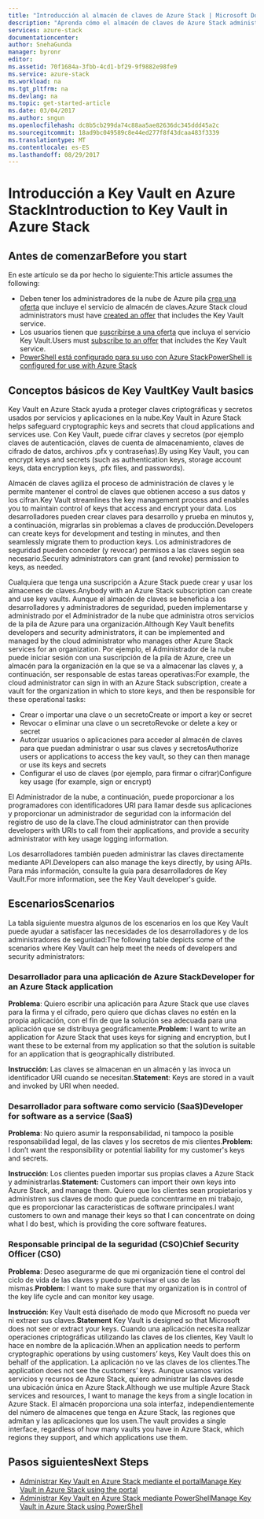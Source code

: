 ```yaml
---
title: "Introducción al almacén de claves de Azure Stack | Microsoft Docs"
description: "Aprenda cómo el almacén de claves de Azure Stack administra claves y secretos"
services: azure-stack
documentationcenter: 
author: SnehaGunda
manager: byronr
editor: 
ms.assetid: 70f1684a-3fbb-4cd1-bf29-9f9882e98fe9
ms.service: azure-stack
ms.workload: na
ms.tgt_pltfrm: na
ms.devlang: na
ms.topic: get-started-article
ms.date: 03/04/2017
ms.author: sngun
ms.openlocfilehash: dc8b5cb299da74c88aa5ae82636dc345ddd45a2c
ms.sourcegitcommit: 18ad9bc049589c8e44ed277f8f43dcaa483f3339
ms.translationtype: MT
ms.contentlocale: es-ES
ms.lasthandoff: 08/29/2017
---
```

# <a name="introduction-to-key-vault-in-azure-stack"></a><span data-ttu-id="5ae72-103">Introducción a Key Vault en Azure Stack</span><span class="sxs-lookup"><span data-stu-id="5ae72-103">Introduction to Key Vault in Azure Stack</span></span>

## <a name="before-you-start"></a><span data-ttu-id="5ae72-104">Antes de comenzar</span><span class="sxs-lookup"><span data-stu-id="5ae72-104">Before you start</span></span>
<span data-ttu-id="5ae72-105">En este artículo se da por hecho lo siguiente:</span><span class="sxs-lookup"><span data-stu-id="5ae72-105">This article assumes the following:</span></span>

* <span data-ttu-id="5ae72-106">Deben tener los administradores de la nube de Azure pila [crea una oferta](azure-stack-create-offer.md) que incluye el servicio de almacén de claves.</span><span class="sxs-lookup"><span data-stu-id="5ae72-106">Azure Stack cloud administrators must have [created an offer](azure-stack-create-offer.md) that includes the Key Vault service.</span></span>  
* <span data-ttu-id="5ae72-107">Los usuarios tienen que [suscribirse a una oferta](azure-stack-subscribe-plan-provision-vm.md) que incluya el servicio Key Vault.</span><span class="sxs-lookup"><span data-stu-id="5ae72-107">Users must [subscribe to an offer](azure-stack-subscribe-plan-provision-vm.md) that includes the Key Vault service.</span></span>  
* [<span data-ttu-id="5ae72-108">PowerShell está configurado para su uso con Azure Stack</span><span class="sxs-lookup"><span data-stu-id="5ae72-108">PowerShell is configured for use with Azure Stack</span></span>](azure-stack-powershell-configure-user.md) 
 
## <a name="key-vault-basics"></a><span data-ttu-id="5ae72-109">Conceptos básicos de Key Vault</span><span class="sxs-lookup"><span data-stu-id="5ae72-109">Key Vault basics</span></span>
<span data-ttu-id="5ae72-110">Key Vault en Azure Stack ayuda a proteger claves criptográficas y secretos usados por servicios y aplicaciones en la nube.</span><span class="sxs-lookup"><span data-stu-id="5ae72-110">Key Vault in Azure Stack helps safeguard cryptographic keys and secrets that cloud applications and services use.</span></span> <span data-ttu-id="5ae72-111">Con Key Vault, puede cifrar claves y secretos (por ejemplo claves de autenticación, claves de cuenta de almacenamiento, claves de cifrado de datos, archivos .pfx y contraseñas).</span><span class="sxs-lookup"><span data-stu-id="5ae72-111">By using Key Vault, you can encrypt keys and secrets (such as authentication keys, storage account keys, data encryption keys, .pfx files, and passwords).</span></span>

<span data-ttu-id="5ae72-112">Almacén de claves agiliza el proceso de administración de claves y le permite mantener el control de claves que obtienen acceso a sus datos y los cifran.</span><span class="sxs-lookup"><span data-stu-id="5ae72-112">Key Vault streamlines the key management process and enables you to maintain control of keys that access and encrypt your data.</span></span> <span data-ttu-id="5ae72-113">Los desarrolladores pueden crear claves para desarrollo y prueba en minutos y, a continuación, migrarlas sin problemas a claves de producción.</span><span class="sxs-lookup"><span data-stu-id="5ae72-113">Developers can create keys for development and testing in minutes, and then seamlessly migrate them to production keys.</span></span> <span data-ttu-id="5ae72-114">Los administradores de seguridad pueden conceder (y revocar) permisos a las claves según sea necesario.</span><span class="sxs-lookup"><span data-stu-id="5ae72-114">Security administrators can grant (and revoke) permission to keys, as needed.</span></span>

<span data-ttu-id="5ae72-115">Cualquiera que tenga una suscripción a Azure Stack puede crear y usar los almacenes de claves.</span><span class="sxs-lookup"><span data-stu-id="5ae72-115">Anybody with an Azure Stack subscription can create and use key vaults.</span></span> <span data-ttu-id="5ae72-116">Aunque el almacén de claves se beneficia a los desarrolladores y administradores de seguridad, pueden implementarse y administrado por el Administrador de la nube que administra otros servicios de la pila de Azure para una organización.</span><span class="sxs-lookup"><span data-stu-id="5ae72-116">Although Key Vault benefits developers and security administrators, it can be implemented and managed by the cloud administrator who manages other Azure Stack services for an organization.</span></span> <span data-ttu-id="5ae72-117">Por ejemplo, el Administrador de la nube puede iniciar sesión con una suscripción de la pila de Azure, cree un almacén para la organización en la que se va a almacenar las claves y, a continuación, ser responsable de estas tareas operativas:</span><span class="sxs-lookup"><span data-stu-id="5ae72-117">For example, the cloud administrator can sign in with an Azure Stack subscription, create a vault for the organization in which to store keys, and then be responsible for these operational tasks:</span></span>

* <span data-ttu-id="5ae72-118">Crear o importar una clave o un secreto</span><span class="sxs-lookup"><span data-stu-id="5ae72-118">Create or import a key or secret</span></span>
* <span data-ttu-id="5ae72-119">Revocar o eliminar una clave o un secreto</span><span class="sxs-lookup"><span data-stu-id="5ae72-119">Revoke or delete a key or secret</span></span>
* <span data-ttu-id="5ae72-120">Autorizar usuarios o aplicaciones para acceder al almacén de claves para que puedan administrar o usar sus claves y secretos</span><span class="sxs-lookup"><span data-stu-id="5ae72-120">Authorize users or applications to access the key vault, so they can   then manage or use its keys and secrets</span></span>
* <span data-ttu-id="5ae72-121">Configurar el uso de claves (por ejemplo, para firmar o cifrar)</span><span class="sxs-lookup"><span data-stu-id="5ae72-121">Configure key usage (for example, sign or encrypt)</span></span>

<span data-ttu-id="5ae72-122">El Administrador de la nube, a continuación, puede proporcionar a los programadores con identificadores URI para llamar desde sus aplicaciones y proporcionar un administrador de seguridad con la información del registro de uso de la clave.</span><span class="sxs-lookup"><span data-stu-id="5ae72-122">The cloud administrator can then provide developers with URIs to call from their applications, and provide a security administrator with key usage logging information.</span></span>

<span data-ttu-id="5ae72-123">Los desarrolladores también pueden administrar las claves directamente mediante API.</span><span class="sxs-lookup"><span data-stu-id="5ae72-123">Developers can also manage the keys directly, by using APIs.</span></span> <span data-ttu-id="5ae72-124">Para más información, consulte la guía para desarrolladores de Key Vault.</span><span class="sxs-lookup"><span data-stu-id="5ae72-124">For more information, see the Key Vault developer's guide.</span></span>

## <a name="scenarios"></a><span data-ttu-id="5ae72-125">Escenarios</span><span class="sxs-lookup"><span data-stu-id="5ae72-125">Scenarios</span></span>
<span data-ttu-id="5ae72-126">La tabla siguiente muestra algunos de los escenarios en los que Key Vault puede ayudar a satisfacer las necesidades de los desarrolladores y de los administradores de seguridad:</span><span class="sxs-lookup"><span data-stu-id="5ae72-126">The following table depicts some of the scenarios where Key Vault can help meet the needs of developers and security administrators:</span></span>

### <a name="developer-for-an-azure-stack-application"></a><span data-ttu-id="5ae72-127">Desarrollador para una aplicación de Azure Stack</span><span class="sxs-lookup"><span data-stu-id="5ae72-127">Developer for an Azure Stack application</span></span>
<span data-ttu-id="5ae72-128">**Problema**: Quiero escribir una aplicación para Azure Stack que use claves para la firma y el cifrado, pero quiero que dichas claves no estén en la propia aplicación, con el fin de que la solución sea adecuada para una aplicación que se distribuya geográficamente.</span><span class="sxs-lookup"><span data-stu-id="5ae72-128">**Problem**: I want to write an application for Azure Stack that uses keys for signing and encryption, but I want these to be external from my application so that the solution is suitable for an application that is geographically distributed.</span></span>

<span data-ttu-id="5ae72-129">**Instrucción**: Las claves se almacenan en un almacén y las invoca un identificador URI cuando se necesitan.</span><span class="sxs-lookup"><span data-stu-id="5ae72-129">**Statement**: Keys are stored in a vault and invoked by URI when needed.</span></span>

### <a name="developer-for-software-as-a-service-saas"></a><span data-ttu-id="5ae72-130">Desarrollador para software como servicio (SaaS)</span><span class="sxs-lookup"><span data-stu-id="5ae72-130">Developer for software as a service (SaaS)</span></span>
<span data-ttu-id="5ae72-131">**Problema**: No quiero asumir la responsabilidad, ni tampoco la posible responsabilidad legal, de las claves y los secretos de mis clientes.</span><span class="sxs-lookup"><span data-stu-id="5ae72-131">**Problem:** I don’t want the responsibility or potential liability for my customer's keys and secrets.</span></span>

<span data-ttu-id="5ae72-132">**Instrucción**: Los clientes pueden importar sus propias claves a Azure Stack y administrarlas.</span><span class="sxs-lookup"><span data-stu-id="5ae72-132">**Statement:** Customers can import their own keys into Azure Stack, and manage them.</span></span> <span data-ttu-id="5ae72-133">Quiero que los clientes sean propietarios y administren sus claves de modo que pueda concentrarme en mi trabajo, que es proporcionar las características de software principales.</span><span class="sxs-lookup"><span data-stu-id="5ae72-133">I want customers to own and manage their keys so that I can concentrate on doing what I do best, which is providing the core software features.</span></span>

### <a name="chief-security-officer-cso"></a><span data-ttu-id="5ae72-134">Responsable principal de la seguridad (CSO)</span><span class="sxs-lookup"><span data-stu-id="5ae72-134">Chief Security Officer (CSO)</span></span>
<span data-ttu-id="5ae72-135">**Problema**: Deseo asegurarme de que mi organización tiene el control del ciclo de vida de las claves y puedo supervisar el uso de las mismas.</span><span class="sxs-lookup"><span data-stu-id="5ae72-135">**Problem:** I want to make sure that my organization is in control of the key life cycle and can monitor key usage.</span></span>

<span data-ttu-id="5ae72-136">**Instrucción**: Key Vault está diseñado de modo que Microsoft no pueda ver ni extraer sus claves.</span><span class="sxs-lookup"><span data-stu-id="5ae72-136">**Statement** Key Vault is designed so that Microsoft does not see or extract your keys.</span></span>  <span data-ttu-id="5ae72-137">Cuando una aplicación necesita realizar operaciones criptográficas utilizando las claves de los clientes, Key Vault lo hace en nombre de la aplicación.</span><span class="sxs-lookup"><span data-stu-id="5ae72-137">When an application needs to perform cryptographic operations by using customers’ keys, Key Vault does this on behalf of the application.</span></span> <span data-ttu-id="5ae72-138">La aplicación no ve las claves de los clientes.</span><span class="sxs-lookup"><span data-stu-id="5ae72-138">The application does not see the customers’ keys.</span></span>  <span data-ttu-id="5ae72-139">Aunque usamos varios servicios y recursos de Azure Stack, quiero administrar las claves desde una ubicación única en Azure Stack.</span><span class="sxs-lookup"><span data-stu-id="5ae72-139">Although we use multiple Azure Stack services and resources, I want to manage the keys from a single location in Azure Stack.</span></span> <span data-ttu-id="5ae72-140">El almacén proporciona una sola interfaz, independientemente del número de almacenes que tenga en Azure Stack, las regiones que admitan y las aplicaciones que los usen.</span><span class="sxs-lookup"><span data-stu-id="5ae72-140">The vault provides a single interface, regardless of how many vaults you have in Azure Stack, which regions they support, and which applications use them.</span></span>

## <a name="next-steps"></a><span data-ttu-id="5ae72-141">Pasos siguientes</span><span class="sxs-lookup"><span data-stu-id="5ae72-141">Next Steps</span></span>

* [<span data-ttu-id="5ae72-142">Administrar Key Vault en Azure Stack mediante el portal</span><span class="sxs-lookup"><span data-stu-id="5ae72-142">Manage Key Vault in Azure Stack using the portal</span></span>](azure-stack-kv-manage-portal.md)  
* [<span data-ttu-id="5ae72-143">Administrar Key Vault en Azure Stack mediante PowerShell</span><span class="sxs-lookup"><span data-stu-id="5ae72-143">Manage Key Vault in Azure Stack using PowerShell</span></span>](azure-stack-kv-manage-powershell.md)

